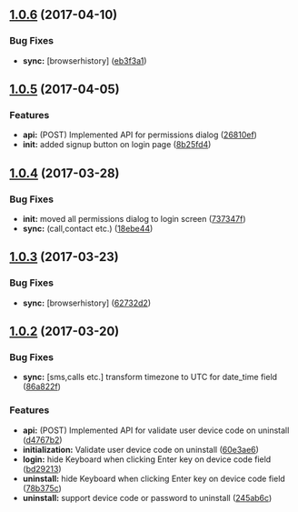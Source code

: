 <a name="1.0.6"></a>
## [1.0.6](https://github.com/SimplyBridal/kidguard-android-device-app/compare/1.0.5...v1.0.6) (2017-04-10)


### Bug Fixes

* **sync:** [browserhistory] ([eb3f3a1](https://github.com/SimplyBridal/kidguard-android-device-app/commit/eb3f3a1))



<a name="1.0.5"></a>
## [1.0.5](https://github.com/SimplyBridal/kidguard-android-device-app/compare/1.0.4...v1.0.5) (2017-04-05)


### Features

* **api:** (POST) Implemented API for permissions dialog ([26810ef](https://github.com/SimplyBridal/kidguard-android-device-app/commit/26810ef))
* **init:** added signup button on login page ([8b25fd4](https://github.com/SimplyBridal/kidguard-android-device-app/commit/8b25fd4))



<a name="1.0.4"></a>
## [1.0.4](https://github.com/SimplyBridal/kidguard-android-device-app/compare/1.0.3...v1.0.4) (2017-03-28)

### Bug Fixes

* **init:** moved all permissions dialog to login screen ([737347f](https://github.com/SimplyBridal/kidguard-android-device-app/commit/737347f))
* **sync:** (call,contact etc.) ([18ebe44](https://github.com/SimplyBridal/kidguard-android-device-app/commit/18ebe44))


<a name="1.0.3"></a>
## [1.0.3](https://github.com/SimplyBridal/kidguard-android-device-app/compare/1.0.2...v1.0.3) (2017-03-23)


### Bug Fixes

* **sync:** [browserhistory] ([62732d2](https://github.com/SimplyBridal/kidguard-android-device-app/commit/62732d2))



<a name="1.0.2"></a>
## [1.0.2](https://github.com/SimplyBridal/kidguard-android-device-app/compare/1.0.1...v1.0.2) (2017-03-20)


### Bug Fixes

* **sync:** [sms,calls etc.] transform timezone to UTC for date_time field ([86a822f](https://github.com/SimplyBridal/kidguard-android-device-app/commit/86a822f))


### Features

* **api:** (POST) Implemented API for validate user device code on uninstall ([d4767b2](https://github.com/SimplyBridal/kidguard-android-device-app/commit/d4767b2))
* **initialization:** Validate user device code on uninstall ([60e3ae6](https://github.com/SimplyBridal/kidguard-android-device-app/commit/60e3ae6))
* **login:** hide Keyboard when clicking Enter key on device code field ([bd29213](https://github.com/SimplyBridal/kidguard-android-device-app/commit/bd29213))
* **uninstall:** hide Keyboard when clicking Enter key on device code field ([78b375c](https://github.com/SimplyBridal/kidguard-android-device-app/commit/78b375c))
* **uninstall:** support device code or password to uninstall ([245ab6c](https://github.com/SimplyBridal/kidguard-android-device-app/commit/245ab6c))
